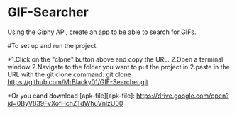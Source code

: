 # GIF-Searcher
Using the Giphy API, create an app to be able to search for GIFs.

#To set up and run the project:

*1.Click on the "clone" button above and copy the URL.
2.Open a terminal window
	2.Navigate to the folder you want to put the project in
		2.paste in the URL with the git clone command: git clone https://github.com/MrBlacky01/GIF-Searcher.git

*Or you cand download [apk-file][apk-file]: https://drive.google.com/open?id=0ByV839FvXofHcnZTdWhuVnlzU00


